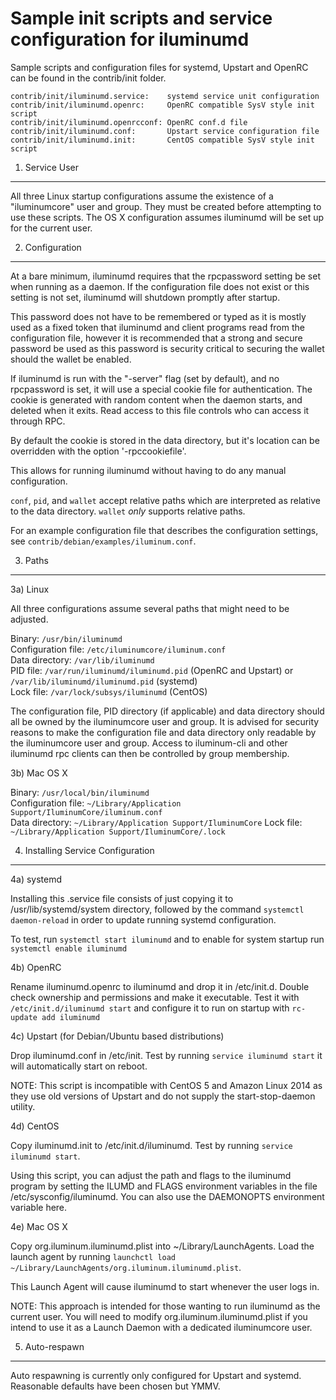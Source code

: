 Sample init scripts and service configuration for iluminumd
==========================================================

Sample scripts and configuration files for systemd, Upstart and OpenRC
can be found in the contrib/init folder.

    contrib/init/iluminumd.service:    systemd service unit configuration
    contrib/init/iluminumd.openrc:     OpenRC compatible SysV style init script
    contrib/init/iluminumd.openrcconf: OpenRC conf.d file
    contrib/init/iluminumd.conf:       Upstart service configuration file
    contrib/init/iluminumd.init:       CentOS compatible SysV style init script

1. Service User
---------------------------------

All three Linux startup configurations assume the existence of a "iluminumcore" user
and group.  They must be created before attempting to use these scripts.
The OS X configuration assumes iluminumd will be set up for the current user.

2. Configuration
---------------------------------

At a bare minimum, iluminumd requires that the rpcpassword setting be set
when running as a daemon.  If the configuration file does not exist or this
setting is not set, iluminumd will shutdown promptly after startup.

This password does not have to be remembered or typed as it is mostly used
as a fixed token that iluminumd and client programs read from the configuration
file, however it is recommended that a strong and secure password be used
as this password is security critical to securing the wallet should the
wallet be enabled.

If iluminumd is run with the "-server" flag (set by default), and no rpcpassword is set,
it will use a special cookie file for authentication. The cookie is generated with random
content when the daemon starts, and deleted when it exits. Read access to this file
controls who can access it through RPC.

By default the cookie is stored in the data directory, but it's location can be overridden
with the option '-rpccookiefile'.

This allows for running iluminumd without having to do any manual configuration.

`conf`, `pid`, and `wallet` accept relative paths which are interpreted as
relative to the data directory. `wallet` *only* supports relative paths.

For an example configuration file that describes the configuration settings,
see `contrib/debian/examples/iluminum.conf`.

3. Paths
---------------------------------

3a) Linux

All three configurations assume several paths that might need to be adjusted.

Binary:              `/usr/bin/iluminumd`  
Configuration file:  `/etc/iluminumcore/iluminum.conf`  
Data directory:      `/var/lib/iluminumd`  
PID file:            `/var/run/iluminumd/iluminumd.pid` (OpenRC and Upstart) or `/var/lib/iluminumd/iluminumd.pid` (systemd)  
Lock file:           `/var/lock/subsys/iluminumd` (CentOS)  

The configuration file, PID directory (if applicable) and data directory
should all be owned by the iluminumcore user and group.  It is advised for security
reasons to make the configuration file and data directory only readable by the
iluminumcore user and group.  Access to iluminum-cli and other iluminumd rpc clients
can then be controlled by group membership.

3b) Mac OS X

Binary:              `/usr/local/bin/iluminumd`  
Configuration file:  `~/Library/Application Support/IluminumCore/iluminum.conf`  
Data directory:      `~/Library/Application Support/IluminumCore`
Lock file:           `~/Library/Application Support/IluminumCore/.lock`

4. Installing Service Configuration
-----------------------------------

4a) systemd

Installing this .service file consists of just copying it to
/usr/lib/systemd/system directory, followed by the command
`systemctl daemon-reload` in order to update running systemd configuration.

To test, run `systemctl start iluminumd` and to enable for system startup run
`systemctl enable iluminumd`

4b) OpenRC

Rename iluminumd.openrc to iluminumd and drop it in /etc/init.d.  Double
check ownership and permissions and make it executable.  Test it with
`/etc/init.d/iluminumd start` and configure it to run on startup with
`rc-update add iluminumd`

4c) Upstart (for Debian/Ubuntu based distributions)

Drop iluminumd.conf in /etc/init.  Test by running `service iluminumd start`
it will automatically start on reboot.

NOTE: This script is incompatible with CentOS 5 and Amazon Linux 2014 as they
use old versions of Upstart and do not supply the start-stop-daemon utility.

4d) CentOS

Copy iluminumd.init to /etc/init.d/iluminumd. Test by running `service iluminumd start`.

Using this script, you can adjust the path and flags to the iluminumd program by
setting the ILUMD and FLAGS environment variables in the file
/etc/sysconfig/iluminumd. You can also use the DAEMONOPTS environment variable here.

4e) Mac OS X

Copy org.iluminum.iluminumd.plist into ~/Library/LaunchAgents. Load the launch agent by
running `launchctl load ~/Library/LaunchAgents/org.iluminum.iluminumd.plist`.

This Launch Agent will cause iluminumd to start whenever the user logs in.

NOTE: This approach is intended for those wanting to run iluminumd as the current user.
You will need to modify org.iluminum.iluminumd.plist if you intend to use it as a
Launch Daemon with a dedicated iluminumcore user.

5. Auto-respawn
-----------------------------------

Auto respawning is currently only configured for Upstart and systemd.
Reasonable defaults have been chosen but YMMV.
